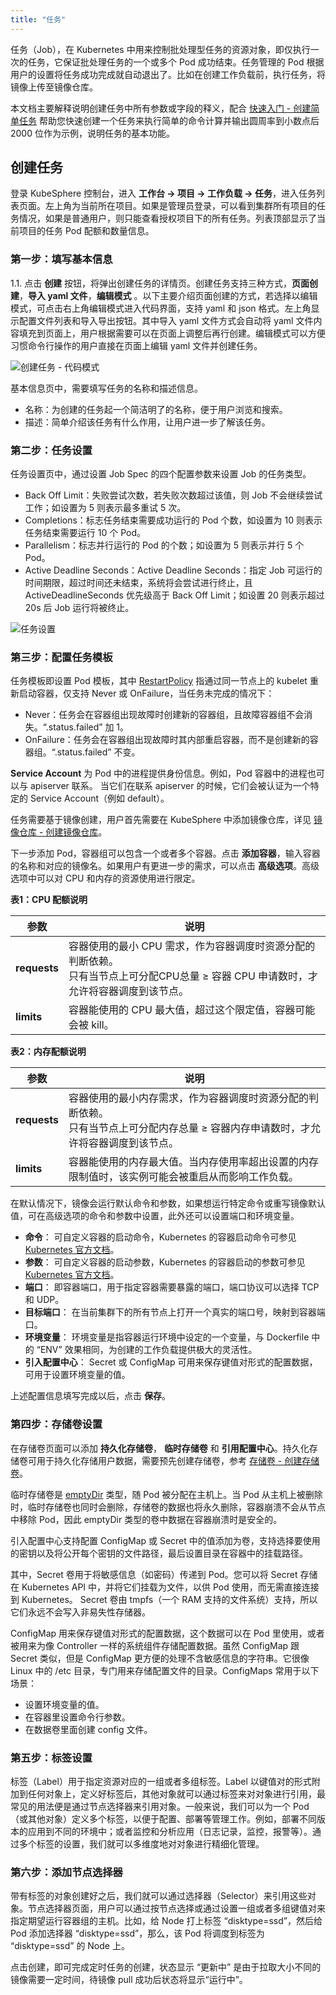 ```yaml
---
title: "任务"
---
```


任务（Job），在 Kubernetes 中用来控制批处理型任务的资源对象，即仅执行一次的任务，它保证批处理任务的一个或多个 Pod 成功结束。任务管理的 Pod 根据用户的设置将任务成功完成就自动退出了。比如在创建工作负载前，执行任务，将镜像上传至镜像仓库。

本文档主要解释说明创建任务中所有参数或字段的释义，配合 [快速入门 - 创建简单任务](../../quick-start/job-quick-start) 帮助您快速创建一个任务来执行简单的命令计算并输出圆周率到小数点后 2000 位作为示例，说明任务的基本功能。


## 创建任务

登录 KubeSphere 控制台，进入 **工作台 → 项目 → 工作负载 → 任务**，进入任务列表页面。左上角为当前所在项目。如果是管理员登录，可以看到集群所有项目的任务情况，如果是普通用户，则只能查看授权项目下的所有任务。列表顶部显示了当前项目的任务 Pod 配额和数量信息。

### 第一步：填写基本信息

1.1. 点击 **创建** 按钮，将弹出创建任务的详情页。创建任务支持三种方式，**页面创建**，**导入 yaml 文件**，**编辑模式** 。以下主要介绍页面创建的方式，若选择以编辑模式，可点击右上角编辑模式进入代码界面，支持 yaml 和 json 格式。左上角显示配置文件列表和导入导出按钮。其中导入 yaml 文件方式会自动将 yaml 文件内容填充到页面上，用户根据需要可以在页面上调整后再行创建。编辑模式可以方便习惯命令行操作的用户直接在页面上编辑 yaml 文件并创建任务。

![创建任务 - 代码模式](/ae-job-command.png)

基本信息页中，需要填写任务的名称和描述信息。

- 名称：为创建的任务起一个简洁明了的名称，便于用户浏览和搜索。
- 描述：简单介绍该任务有什么作用，让用户进一步了解该任务。

### 第二步：任务设置

任务设置页中，通过设置 Job Spec 的四个配置参数来设置 Job 的任务类型。

- Back Off Limit：失败尝试次数，若失败次数超过该值，则 Job 不会继续尝试工作；如设置为 5 则表示最多重试 5 次。
- Completions：标志任务结束需要成功运行的 Pod 个数，如设置为 10 则表示任务结束需要运行 10 个 Pod。
- Parallelism：标志并行运行的 Pod 的个数；如设置为 5 则表示并行 5 个 Pod。
- Active Deadline Seconds：Active Deadline Seconds：指定 Job 可运行的时间期限，超过时间还未结束，系统将会尝试进行终止，且 ActiveDeadlineSeconds 优先级高于 Back Off Limit；如设置 20 则表示超过 20s 后 Job 运行将被终止。

![任务设置](/job-setting.png)

### 第三步：配置任务模板

任务模板即设置 Pod 模板，其中 [RestartPolicy](https://kubernetes.io/docs/concepts/workloads/pods/pod-lifecycle/#restart-policy) 指通过同一节点上的 kubelet 重新启动容器，仅支持 Never 或 OnFailure，当任务未完成的情况下：

- Never：任务会在容器组出现故障时创建新的容器组，且故障容器组不会消失。“.status.failed” 加 1。
- OnFailure：任务会在容器组出现故障时其内部重启容器，而不是创建新的容器组。“.status.failed” 不变。

**Service Account** 为 Pod 中的进程提供身份信息。例如，Pod 容器中的进程也可以与 apiserver 联系。 当它们在联系 apiserver 的时候，它们会被认证为一个特定的 Service Account（例如 default）。

任务需要基于镜像创建，用户首先需要在 KubeSphere 中添加镜像仓库，详见 [镜像仓库 - 创建镜像仓库](../../platform-management/image-registry/#添加镜像仓库)。

下一步添加 Pod，容器组可以包含一个或者多个容器。点击 **添加容器**，输入容器的名称和对应的镜像名。如果用户有更进一步的需求，可以点击 **高级选项**。高级选项中可以对 CPU 和内存的资源使用进行限定。

**表1：CPU 配额说明**

|参数|说明|
|---|---|
|**requests**|容器使用的最小 CPU 需求，作为容器调度时资源分配的判断依赖。<br> 只有当节点上可分配CPU总量 ≥ 容器 CPU 申请数时，才允许将容器调度到该节点。|
|**limits**|容器能使用的 CPU 最大值，超过这个限定值，容器可能会被 kill。|

**表2：内存配额说明**

|参数|说明|
|---|---|
|**requests**|容器使用的最小内存需求，作为容器调度时资源分配的判断依赖。<br> 只有当节点上可分配内存总量 ≥ 容器内存申请数时，才允许将容器调度到该节点。|
|**limits**|容器能使用的内存最大值。当内存使用率超出设置的内存限制值时，该实例可能会被重启从而影响工作负载。|

在默认情况下，镜像会运行默认命令和参数，如果想运行特定命令或重写镜像默认值，可在高级选项的命令和参数中设置，此外还可以设置端口和环境变量。

- **命令**： 可自定义容器的启动命令，Kubernetes 的容器启动命令可参见 [Kubernetes 官方文档](https://kubernetes.io/docs/tasks/inject-data-application/define-command-argument-container/#run-a-command-in-a-shell)。
- **参数**： 可自定义容器的启动参数，Kubernetes 的容器启动的参数可参见 [Kubernetes 官方文档](https://kubernetes.io/docs/tasks/inject-data-application/define-command-argument-container/)。
- **端口**： 即容器端口，用于指定容器需要暴露的端口，端口协议可以选择 TCP 和 UDP。
- **目标端口**： 在当前集群下的所有节点上打开一个真实的端口号，映射到容器端口。
- **环境变量**： 环境变量是指容器运行环境中设定的一个变量，与 Dockerfile 中的 “ENV” 效果相同，为创建的工作负载提供极大的灵活性。
- **引入配置中心**： Secret 或 ConfigMap 可用来保存键值对形式的配置数据，可用于设置环境变量的值。

上述配置信息填写完成以后，点击 **保存**。

### 第四步：存储卷设置

在存储卷页面可以添加 **持久化存储卷**， **临时存储卷** 和 **引用配置中心**。持久化存储卷可用于持久化存储用户数据，需要预先创建存储卷，参考 [存储卷 - 创建存储卷](../../storage/pvc/#创建存储卷)。

临时存储卷是 [emptyDir](https://kubernetes.cn/docs/concepts/storage/volumes/#emptydir) 类型，随 Pod 被分配在主机上。当 Pod 从主机上被删除时，临时存储卷也同时会删除，存储卷的数据也将永久删除，容器崩溃不会从节点中移除 Pod，因此 emptyDir 类型的卷中数据在容器崩溃时是安全的。

引入配置中心支持配置 ConfigMap 或 Secret 中的值添加为卷，支持选择要使用的密钥以及将公开每个密钥的文件路径，最后设置目录在容器中的挂载路径。

其中，Secret 卷用于将敏感信息（如密码）传递到 Pod。您可以将 Secret 存储在 Kubernetes API 中，并将它们挂载为文件，以供 Pod 使用，而无需直接连接到 Kubernetes。 Secret 卷由 tmpfs（一个 RAM 支持的文件系统）支持，所以它们永远不会写入非易失性存储器。

ConfigMap 用来保存键值对形式的配置数据，这个数据可以在 Pod 里使用，或者被用来为像 Controller 一样的系统组件存储配置数据。虽然 ConfigMap 跟 Secret 类似，但是 ConfigMap 更方便的处理不含敏感信息的字符串。它很像 Linux 中的 /etc 目录，专门用来存储配置文件的目录。ConfigMaps 常用于以下场景：

- 设置环境变量的值。
- 在容器里设置命令行参数。
- 在数据卷里面创建 config 文件。

### 第五步：标签设置

标签（Label）用于指定资源对应的一组或者多组标签。Label 以键值对的形式附加到任何对象上，定义好标签后，其他对象就可以通过标签来对对象进行引用，最常见的用法便是通过节点选择器来引用对象。一般来说，我们可以为一个 Pod（或其他对象）定义多个标签，以便于配置、部署等管理工作。例如，部署不同版本的应用到不同的环境中；或者监控和分析应用（日志记录，监控，报警等）。通过多个标签的设置，我们就可以多维度地对对象进行精细化管理。

### 第六步：添加节点选择器

带有标签的对象创建好之后，我们就可以通过选择器（Selector）来引用这些对象。节点选择器页面，用户可以通过按节点选择或通过设置一组或者多组键值对来指定期望运行容器组的主机。比如，给 Node 打上标签  “disktype=ssd”，然后给 Pod 添加选择器 “disktype=ssd”，那么，该 Pod 将调度到标签为 “disktype=ssd” 的 Node 上。

点击创建，即可完成定时任务的创建，状态显示 “更新中” 是由于拉取大小不同的镜像需要一定时间，待镜像 pull 成功后状态将显示“运行中”。
